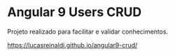 # Angular 9 Users CRUD

Projeto realizado para facilitar e validar conhecimentos.

https://lucasreinaldi.github.io/angular9-crud/
